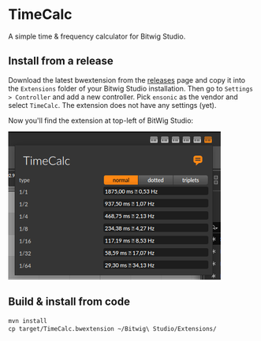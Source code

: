 # TimeCalc

A simple time & frequency calculator for Bitwig Studio.

## Install from a release

Download the latest bwextension from the [releases](https://github.com/ensonic/bitwig-timecalc/releases)
page and copy it into the `Extensions` folder of your Bitwig Studio
installation. Then go to `Settings > Controller` and add a new controller. Pick
`ensonic` as the vendor and select `TimeCalc`. The extension does not have any
settings (yet).

Now you'll find the extension at top-left of BitWig Studio:

![main ui](/docs/main.png)

## Build & install from code

```shell
mvn install
cp target/TimeCalc.bwextension ~/Bitwig\ Studio/Extensions/
```
